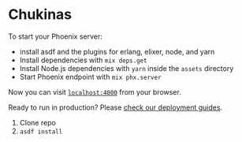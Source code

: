 # Chukinas

To start your Phoenix server:

  * install asdf and the plugins for erlang, elixer, node, and yarn
  * Install dependencies with `mix deps.get`
  * Install Node.js dependencies with `yarn` inside the `assets` directory
  * Start Phoenix endpoint with `mix phx.server`

Now you can visit [`localhost:4000`](http://localhost:4000) from your browser.

Ready to run in production? Please [check our deployment guides](https://hexdocs.pm/phoenix/deployment.html).

  1. Clone repo
  2. `asdf install`
